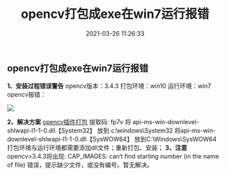 ﻿---
title: opencv打包成exe在win7运行报错
tags: 
- python
categories:
- python
date: 2021-03-26 11:26:33
---

## opencv打包成exe在win7运行报错

**1、安装过程错误警告**
opencv版本：3.4.3
打包环境：win10
运行环境：win7
opencv报错：

![](https://img-blog.csdnimg.cn/20210326111826691.png)

**2、解决方案**
[opencv插件打包](https://pan.baidu.com/s/1qXt1BNClftx6fE5aAQWrsw)
提取码: fp7v 
将 api-ms-win-downlevel-shlwapi-l1-1-0.dll【System32】 放到 c:\windows\System32
将api-ms-win-downlevel-shlwapi-l1-1-0.dll【SysWOW64】 放到C:\Windows\SysWOW64
打包环境与运行环境都需要添加dll文件；重新打包、安装；
**3、注意**
opencv>3.4.3将出现:
	CAP_IMAGES: can‘t find starting number (in the name of file)
	错误，提示缺少文件，或没有编号。暂无解决。
